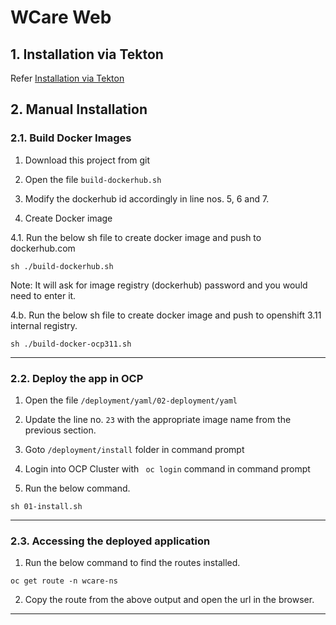 # WCare Web 

## 1. Installation via Tekton

Refer [Installation via Tekton](pipeline) 

## 2. Manual Installation 


### 2.1. Build Docker Images

1. Download this project from git

2. Open the file `build-dockerhub.sh` 

3. Modify the dockerhub id accordingly in line nos. 5, 6 and 7.

4. Create Docker image 

4.1. Run the below sh file to create docker image and push to dockerhub.com

```
sh ./build-dockerhub.sh
``` 
Note: It will ask for image registry (dockerhub) password and you would need to enter it. 

4.b. Run the below sh file to create docker image and push to openshift 3.11 internal registry.

```
sh ./build-docker-ocp311.sh
``` 

-------------

### 2.2. Deploy the app in OCP

1. Open the file `/deployment/yaml/02-deployment/yaml`

2. Update the line no. `23` with the appropriate image name from the previous section.

3. Goto `/deployment/install` folder in command prompt

4. Login into OCP Cluster with ` oc login`  command in command prompt

5. Run the below command.

```
sh 01-install.sh
```
-------------

### 2.3. Accessing the deployed application

1. Run the below command to find the routes installed.

```
oc get route -n wcare-ns
```

2. Copy the route from the above output and open the url in the browser.

----------




